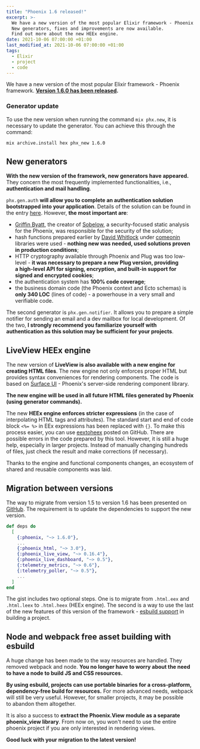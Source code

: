 ```yaml
---
title: "Phoenix 1.6 released!"
excerpt: >-
  We have a new version of the most popular Elixir framework - Phoenix framework.
  New generators, fixes and improvements are now available.
  Find out more about the new HEEx engine.
date: 2021-10-06 07:00:00 +01:00
last_modified_at: 2021-10-06 07:00:00 +01:00
tags:
  - Elixir
  - project
  - code
---
```


  We have a new version of the most popular Elixir framework - Phoenix framework.
  **[Version 1.6.0 has been released](https://www.phoenixframework.org/blog/phoenix-1.6-released).**

### Generator update

  To use the new version when running the command `mix phx.new`, it is necessary to update the generator.
  You can achieve this through the command:

  ```sh
  mix archive.install hex phx_new 1.6.0
  ```

## New generators

  **With the new version of the framework, new generators have appeared.**
  They concern the most frequently implemented functionalities, i.e., **authentication and mail handling**.

  `phx.gen.auth` **will allow you to complete an authentication solution bootstrapped into your application**.
  Details of the solution can be found in the entry [here](https://dashbit.co/blog/a-new-authentication-solution-for-phoenix).
  However, **the most important are**:
  * [Griffin Byatt](https://github.com/GriffinMB), the creator of [Sobelow](https://github.com/nccgroup/sobelow), a security-focused static analysis for the Phoenix, was responsible for the security of the solution;
  * hash functions prepared earlier by [David Whitlock](https://github.com/riverrun) under [comeonin](https://github.com/riverrun/comeonin) libraries were used - **nothing new was needed, used solutions proven in production conditions**;
  * HTTP cryptography available through Phoenix and Plug was too low-level - **it was necessary to prepare a new Plug version, providing a high-level API for signing, encryption, and built-in support for signed and encrypted cookies**;
  * the authentication system has **100% code coverage**;
  * the business domain code (the Phoenix context and Ecto schemas) is **only 340 LOC** (lines of code) - a powerhouse in a very small and verifiable code.

  The second generator is `phx.gen.notifier`.
  It allows you to prepare a simple notifier for sending an email and a dev mailbox for local development.
  Of the two, **I strongly recommend you familiarize yourself with authentication as this solution may be sufficient for your projects**.

## LiveView HEEx engine

  The new version of **LiveView is also available with a new engine for creating HTML files**.
  The new engine not only enforces proper HTML but provides syntax conveniences for rendering components.
  The code is based on [Surface UI](https://surface-ui.org/) - Phoenix's server-side rendering component library.

  **The new engine will be used in all future HTML files generated by Phoenix (using generator commands).**

  The new **HEEx engine enforces stricter expressions** (in the case of interpolating HTML tags and attributes).
  The standard start and end of code block `<%= %>` in EEx expressions has been replaced with `{}`.
  To make this process easier, you can use [eextoheex](https://github.com/Multiverse-io/eextoheex) posted on GitHub.
  There are possible errors in the code prepared by this tool.
  However, it is still a huge help, especially in larger projects.
  Instead of manually changing hundreds of files, just check the result and make corrections (if necessary).

  Thanks to the engine and functional components changes, an ecosystem of shared and reusable components was laid.

## Migration between versions

  The way to migrate from version 1.5 to version 1.6 has been presented on [GitHub](https://gist.github.com/chrismccord/2ab350f154235ad4a4d0f4de6decba7b).
  The requirement is to update the dependencies to support the new version.

  ```elixir
  def deps do
    [
      {:phoenix, "~> 1.6.0"},
      ...
      {:phoenix_html, "~> 3.0"},
      {:phoenix_live_view, "~> 0.16.4"},
      {:phoenix_live_dashboard, "~> 0.5"},
      {:telemetry_metrics, "~> 0.6"},
      {:telemetry_poller, "~> 0.5"},
      ...
    ]
  end
  ```

  The gist includes two optional steps.
  One is to migrate from `.html.eex` and` .html.leex` to `.html.heex` (HEEx engine).
  The second is a way to use the last of the new features of this version of the framework - [esbuild support](https://gist.github.com/chrismccord/2ab350f154235ad4a4d0f4de6decba7b#migrate-to-esbuild-for-js-and-css-bundling-optional) in building a project.

## Node and webpack free asset building with esbuild

  A huge change has been made to the way resources are handled.
  They removed webpack and node.
  **You no longer have to worry about the need to have a node to build JS and CSS resources.**

  **By using esbuild, projects can use portable binaries for a cross-platform, dependency-free build for resources.**
  For more advanced needs, webpack will still be very useful.
  However, for smaller projects, it may be possible to abandon them altogether.

  It is also a success to **extract the Phoenix.View module as a separate phoenix_view library**.
  From now on, you won't need to use the entire phoenix project if you are only interested in rendering views.

  **Good luck with your migration to the latest version!**
